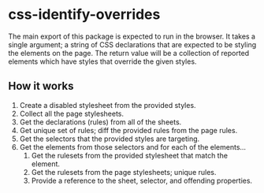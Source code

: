 # css-identify-overrides

The main export of this package is expected to run in the browser. It takes a single argument; a string of CSS declarations that are expected to be styling the elements on the page. The return value will be a collection of reported elements which have styles that override the given styles.

## How it works
1. Create a disabled stylesheet from the provided styles.
1. Collect all the page stylesheets.
1. Get the declarations (rules) from all of the sheets.
1. Get unique set of rules; diff the provided rules from the page rules.
1. Get the selectors that the provided styles are targeting.
1. Get the elements from those selectors and for each of the elements...
    1. Get the rulesets from the provided stylesheet that match the element.
    1. Get the rulesets from the page stylesheets; unique rules.
    1. Provide a reference to the sheet, selector, and offending properties.